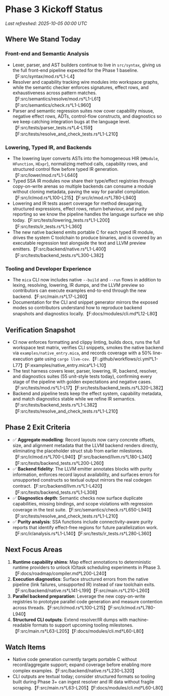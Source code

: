 # Phase 3 Kickoff Status

_Last refreshed: 2025-10-05 00:00 UTC_

## Where We Stand Today

### Front-end and Semantic Analysis
- Lexer, parser, and AST builders continue to live in `src/syntax`, giving us the full front-end pipeline expected for the Phase 1 baseline.【F:src/syntax/mod.rs†L1-L4】
- Resolver and capability tracking wire modules into workspace graphs, while the semantic checker enforces signatures, effect rows, and exhaustiveness across pattern matches.【F:src/semantics/resolve/mod.rs†L1-L61】【F:src/semantics/check.rs†L1-L960】
- Parser and semantic regression suites now cover capability misuse, negative effect rows, ADTs, control-flow constructs, and diagnostics so we keep catching integration bugs at the language level.【F:src/tests/parser_tests.rs†L4-L159】【F:src/tests/resolve_and_check_tests.rs†L1-L210】

### Lowering, Typed IR, and Backends
- The lowering layer converts ASTs into the homogeneous HIR (`HModule`, `HFunction`, `HExpr`), normalizing method calls, capability rows, and structured control flow before typed IR generation.【F:src/lower/mod.rs†L1-L640】
- Typed SSA IR modules now share their type/effect registries through copy-on-write arenas so multiple backends can consume a module without cloning metadata, paving the way for parallel compilation.【F:src/ir/mod.rs†L100-L215】【F:src/ir/mod.rs†L780-L940】
- Lowering and IR tests assert coverage for method desugaring, structured expressions, effect rows, return behaviour, and purity reporting so we know the pipeline handles the language surface we ship today.【F:src/tests/lowering_tests.rs†L1-L200】【F:src/tests/ir_tests.rs†L1-L360】
- The new native backend emits portable C for each typed IR module, drives the system C toolchain to produce binaries, and is covered by an executable regression test alongside the text and LLVM preview emitters.【F:src/backend/native.rs†L1-L400】【F:src/tests/backend_tests.rs†L300-L382】

### Tooling and Developer Experience
- The `mica` CLI now includes native `--build` and `--run` flows in addition to lexing, resolving, lowering, IR dumps, and the LLVM preview so contributors can execute examples end-to-end through the new backend.【F:src/main.rs†L17-L260】
- Documentation for the CLI and snippet generator mirrors the exposed modes so contributors understand how to reproduce backend snapshots and diagnostics locally.【F:docs/modules/cli.md†L12-L80】

## Verification Snapshot
- CI now enforces formatting and clippy linting, builds docs, runs the full workspace test matrix, verifies CLI snippets, smokes the native backend via `examples/native_entry.mica`, and records coverage with a 50% line-execution gate using `cargo llvm-cov`.【F:.github/workflows/ci.yml†L1-L77】【F:examples/native_entry.mica†L1-L10】
- The test harness covers lexer, parser, lowering, IR, backend, resolver, and diagnostics suites (55 unit-style tests today), confirming every stage of the pipeline with golden expectations and negative cases.【F:src/tests/mod.rs†L1-L17】【F:src/tests/backend_tests.rs†L320-L382】
- Backend and pipeline tests keep the effect system, capability metadata, and match diagnostics stable while we refine IR semantics.【F:src/tests/backend_tests.rs†L1-L382】【F:src/tests/resolve_and_check_tests.rs†L1-L210】

## Phase 2 Exit Criteria
- ✅ **Aggregate modelling**: Record layouts now carry concrete offsets, size, and alignment metadata that the LLVM backend renders directly, eliminating the placeholder struct stub from earlier milestones.【F:src/ir/mod.rs†L700-L940】【F:src/backend/llvm.rs†L180-L340】【F:src/tests/backend_tests.rs†L200-L260】
- ✅ **Backend fidelity**: The LLVM emitter annotates blocks with purity information, enforces record layout availability, and surfaces errors for unsupported constructs so textual output mirrors the real codegen contract.【F:src/backend/llvm.rs†L1-L420】【F:src/tests/backend_tests.rs†L1-L308】
- ✅ **Diagnostics depth**: Semantic checks now surface duplicate capabilities, missing bindings, and scope violations with regression coverage in the test suite.【F:src/semantics/check.rs†L650-L940】【F:src/tests/resolve_and_check_tests.rs†L1-L210】
- ✅ **Purity analysis**: SSA functions include connectivity-aware purity reports that identify effect-free regions for future parallelization work.【F:src/ir/analysis.rs†L1-L140】【F:src/tests/ir_tests.rs†L280-L360】

## Next Focus Areas
1. **Runtime capability shims**: Map effect annotations to deterministic runtime providers to unlock IO/task scheduling experiments in Phase 3.【F:docs/roadmap/compiler.md†L200-L240】
2. **Execution diagnostics**: Surface structured errors from the native pipeline (link failures, unsupported IR) instead of raw toolchain exits.【F:src/backend/native.rs†L141-L199】【F:src/main.rs†L210-L260】
3. **Parallel backend preparation**: Leverage the new copy-on-write registries to prototype parallel code generation and measure contention across threads.【F:src/ir/mod.rs†L100-L215】【F:src/ir/mod.rs†L780-L940】
4. **Structured CLI outputs**: Extend resolver/IR dumps with machine-readable formats to support upcoming tooling milestones.【F:src/main.rs†L63-L205】【F:docs/modules/cli.md†L60-L80】

## Watch Items
- Native code generation currently targets portable C without record/aggregate support; expand coverage before enabling more complex examples.【F:src/backend/native.rs†L230-L320】
- CLI outputs are textual today; consider structured formats so tooling built during Phase 3+ can ingest resolver and IR data without fragile scraping.【F:src/main.rs†L63-L205】【F:docs/modules/cli.md†L60-L80】
